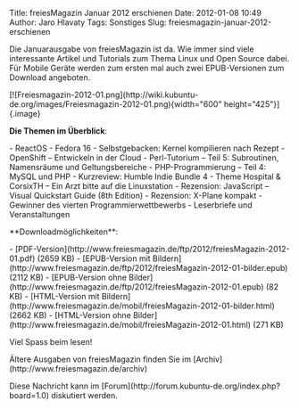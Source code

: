 Title: freiesMagazin Januar 2012 erschienen
Date: 2012-01-08 10:49
Author: Jaro Hlavaty
Tags: Sonstiges
Slug: freiesmagazin-januar-2012-erschienen

Die Januarausgabe von freiesMagazin ist da. Wie immer sind viele
interessante Artikel und Tutorials zum Thema Linux und Open Source
dabei. Für Mobile Geräte werden zum ersten mal auch zwei EPUB-Versionen
zum Download angeboten.

</p>
[![Freiesmagazin-2012-01.png](http://wiki.kubuntu-de.org/images/Freiesmagazin-2012-01.png){width="600"
height="425"}]{.image}

</p>
<!--break--><!--break-->

**Die Themen im Überblick**:

</p>
-   ReactOS
-   Fedora 16
-   Selbstgebacken: Kernel kompilieren nach Rezept
-   OpenShift – Entwickeln in der Cloud
-   Perl-Tutorium – Teil 5: Subroutinen, Namensräume und
    Geltungsbereiche
-   PHP-Programmierung – Teil 4: MySQL und PHP
-   Kurzreview: Humble Indie Bundle 4
-   Theme Hospital & CorsixTH – Ein Arzt bitte auf die Linuxstation
-   Rezension: JavaScript – Visual Quickstart Guide (8th Edition)
-   Rezension: X-Plane kompakt
-   Gewinner des vierten Programmierwettbewerbs
-   Leserbriefe und Veranstaltungen

</p>
**Downloadmöglichkeiten**:

</p>
-   [PDF-Version](http://www.freiesmagazin.de/ftp/2012/freiesMagazin-2012-01.pdf)
    (2659 KB)
-   [EPUB-Version mit
    Bildern](http://www.freiesmagazin.de/ftp/2012/freiesMagazin-2012-01-bilder.epub)
    (2112 KB)
-   [EPUB-Version ohne
    Bilder](http://www.freiesmagazin.de/ftp/2012/freiesMagazin-2012-01.epub)
    (82 KB)
-   [HTML-Version mit
    Bildern](http://www.freiesmagazin.de/mobil/freiesMagazin-2012-01-bilder.html)
    (2662 KB)
-   [HTML-Version ohne
    Bilder](http://www.freiesmagazin.de/mobil/freiesMagazin-2012-01.html)
    (271 KB)

</p>
Viel Spass beim lesen!

</p>
Ältere Ausgaben von freiesMagazin finden Sie im
[Archiv](http://www.freiesmagazin.de/archiv)

</p>
Diese Nachricht kann im
[Forum](http://forum.kubuntu-de.org/index.php?board=1.0) diskutiert
werden.

</p>

